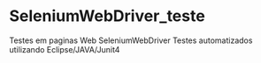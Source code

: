 # SeleniumWebDriver_teste
 Testes em paginas Web SeleniumWebDriver
 Testes automatizados utilizando Eclipse/JAVA/Junit4
